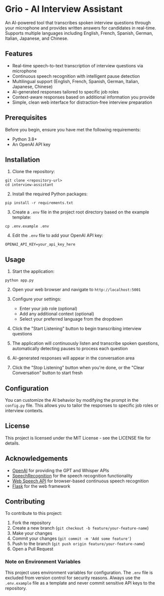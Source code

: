 # Grio - AI Interview Assistant

An AI-powered tool that transcribes spoken interview questions through your microphone and provides written answers for candidates in real-time. Supports multiple languages including English, French, Spanish, German, Italian, Japanese, and Chinese.

## Features

- Real-time speech-to-text transcription of interview questions via microphone
- Continuous speech recognition with intelligent pause detection
- Multilingual support (English, French, Spanish, German, Italian, Japanese, Chinese)
- AI-generated responses tailored to specific job roles
- Context-aware responses based on additional information you provide
- Simple, clean web interface for distraction-free interview preparation

## Prerequisites

Before you begin, ensure you have met the following requirements:
- Python 3.8+
- An OpenAI API key

## Installation

1. Clone the repository:
```
git clone <repository-url>
cd interview-assistant
```

2. Install the required Python packages:
```
pip install -r requirements.txt
```

3. Create a `.env` file in the project root directory based on the example template:
```
cp .env.example .env
```

4. Edit the `.env` file to add your OpenAI API key:
```
OPENAI_API_KEY=your_api_key_here
```

## Usage

1. Start the application:
```
python app.py
```

2. Open your web browser and navigate to `http://localhost:5001`

3. Configure your settings:
   - Enter your job role (optional)
   - Add any additional context (optional)
   - Select your preferred language from the dropdown

4. Click the "Start Listening" button to begin transcribing interview questions

5. The application will continuously listen and transcribe spoken questions, automatically detecting pauses to process each question

6. AI-generated responses will appear in the conversation area

7. Click the "Stop Listening" button when you're done, or the "Clear Conversation" button to start fresh

## Configuration

You can customize the AI behavior by modifying the prompt in the `config.py` file. This allows you to tailor the responses to specific job roles or interview contexts.

## License

This project is licensed under the MIT License - see the LICENSE file for details.

## Acknowledgements

- [OpenAI](https://openai.com/) for providing the GPT and Whisper APIs
- [SpeechRecognition](https://pypi.org/project/SpeechRecognition/) for the speech recognition functionality
- [Web Speech API](https://developer.mozilla.org/en-US/docs/Web/API/Web_Speech_API) for browser-based continuous speech recognition
- [Flask](https://flask.palletsprojects.com/) for the web framework

## Contributing

To contribute to this project:

1. Fork the repository
2. Create a new branch (`git checkout -b feature/your-feature-name`)
3. Make your changes
4. Commit your changes (`git commit -m 'Add some feature'`)
5. Push to the branch (`git push origin feature/your-feature-name`)
6. Open a Pull Request

### Note on Environment Variables

This project uses environment variables for configuration. The `.env` file is excluded from version control for security reasons. Always use the `.env.example` file as a template and never commit sensitive API keys to the repository.
